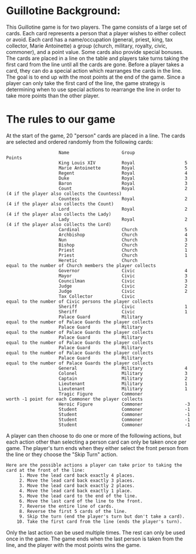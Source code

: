 # Guillotine Background:
This Guillotine game is for two players. The game consists of a large set of cards. Each card represents a person that a player wishes to either collect or avoid. Each card has a name/occupation (general, priest, king, tax collector, Marie Antoinette) a group (church, military, royalty, civic, commoner), and a point value. Some cards also provide special bonuses. The cards are placed in a line on the table and players take turns taking the first card from the line until all the cards are gone. Before a player takes a card, they can do a special action which rearranges the cards in the line. The goal is to end up with the most points at the end of the game. Since a player can only take the first card of the line, the game strategy is determining when to use special actions to rearrange the line in order to take more points than the other player.

# The rules to our game
At the start of the game, 20 "person" cards are placed in a line. The cards are selected and ordered randomly from the following cards:

                        Name	                Group	              Points
                        King Louis XIV	        Royal	                5
                        Marie Antoinette	    Royal		            5
                        Regent		            Royal		            4
                        Duke		            Royal	                3
                        Baron	                Royal	                3
                        Count	                Royal	                2 (4 if the player also collects the Countess)
                        Countess	            Royal	                2 (4 if the player also collects the Count)
                        Lord	                Royal	                2 (4 if the player also collects the Lady)
                        Lady	                Royal	                2 (4 if the player also collects the Lord)
                        Cardinal	            Church	                5
                        Archbishop	            Church	                4
                        Nun	                    Church	                3
                        Bishop	                Church	                2
                        Priest	                Church	                1
                        Priest	                Church	                1
                        Heretic	                Church	                equal to the number of Church members the player collects
                        Governor	            Civic	                4
                        Mayor	                Civic	                3
                        Councilman	            Civic	                3
                        Judge	                Civic	                2
                        Judge	                Civic	                2
                        Tax Collector	        Civic	                equal to the number of Civic persons the player collects
                        Sheriff	                Civic	                1
                        Sheriff	                Civic	                1
                        Palace Guard	        Military	            equal to the number of Palace Guards the player collects
                        Palace Guard	        Military	            equal to the number of Palace Guards the player collects
                        Palace Guard	        Military	            equal to the number of Palace Guards the player collects
                        Palace Guard	        Military	            equal to the number of Palace Guards the player collects
                        Palace Guard	        Military	            equal to the number of Palace Guards the player collects
                        General	                Military	            4
                        Colonel	                Military	            3
                        Captain		            Military	            2
                        Lieutenant	            Military	            1
                        Lieutenant	            Military	            1
                        Tragic Figure	        Commoner	            worth -1 point for each Commoner the player collects
                        Heroic Figure	        Commoner	            -3
                        Student		            Commoner	            -1
                        Student	                Commoner		        -1
                        Student		            Commoner	           	-1
                        Student		            Commoner	           	-1

A player can then choose to do one or more of the following actions, but each action other than selecting a person card can only be taken once per game. The player's turn ends when they either select the front person from the line or they choose the "Skip Turn" action.

    Here are the possible actions a player can take prior to taking the card at the front of the line:
         1. Move the lead card back exactly 4 places.
         2. Move the lead card back exactly 3 places.
         3. Move the lead card back exactly 2 places.
         4. Move the lead card back exactly 1 place.
         5. Move the lead card to the end of the line.
         6. Move the last card of the line to the front.
         7. Reverse the entire line of cards.
         8. Reverse the first 5 cards of the line.
         9. Skip the turn (end the player's turn but don't take a card).
        10. Take the first card from the line (ends the player's turn).

Only the last action can be used multiple times. The rest can only be used once in the game.
The game ends when the last person is taken from the line, and the player with the most points wins the game.


